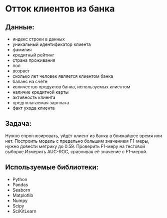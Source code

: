 # Отток клиентов из банка

## Данные:

- индекс строки в данных
- уникальный идентификатор клиента
- фамилия
- кредитный рейтинг
- страна проживания
- пол
- возраст
- сколько лет человек является клиентом банка
- баланс на счёте
- количество продуктов банка, используемых клиентом
- наличие кредитной карты
- активность клиента
- предполагаемая зарплата
- факт ухода клиента

## Задача:

Нужно спрогнозировать, уйдёт клиент из банка в ближайшее время или нет. Построить модель с предельно большим значением F1-меры, нужно довести метрику до 0.59. Проверить F1-меру на тестовой выборке.Измерить AUC-ROC, сравнивая её значение с F1-мерой.

## Используемые библиотеки:

- Python
- Pandas
- Seaborn
- Matplotlib
- Numpy
- Scipy
- SciKitLearn

